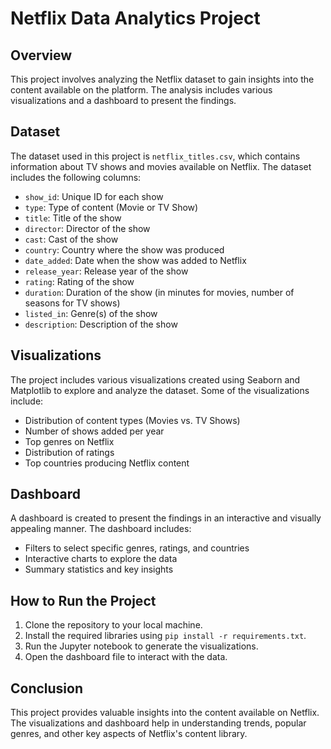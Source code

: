 # Netflix Data Analytics Project

## Overview
This project involves analyzing the Netflix dataset to gain insights into the content available on the platform. The analysis includes various visualizations and a dashboard to present the findings.

## Dataset
The dataset used in this project is `netflix_titles.csv`, which contains information about TV shows and movies available on Netflix. The dataset includes the following columns:
- `show_id`: Unique ID for each show
- `type`: Type of content (Movie or TV Show)
- `title`: Title of the show
- `director`: Director of the show
- `cast`: Cast of the show
- `country`: Country where the show was produced
- `date_added`: Date when the show was added to Netflix
- `release_year`: Release year of the show
- `rating`: Rating of the show
- `duration`: Duration of the show (in minutes for movies, number of seasons for TV shows)
- `listed_in`: Genre(s) of the show
- `description`: Description of the show

## Visualizations
The project includes various visualizations created using Seaborn and Matplotlib to explore and analyze the dataset. Some of the visualizations include:
- Distribution of content types (Movies vs. TV Shows)
- Number of shows added per year
- Top genres on Netflix
- Distribution of ratings
- Top countries producing Netflix content

## Dashboard
A dashboard is created to present the findings in an interactive and visually appealing manner. The dashboard includes:
- Filters to select specific genres, ratings, and countries
- Interactive charts to explore the data
- Summary statistics and key insights

## How to Run the Project
1. Clone the repository to your local machine.
2. Install the required libraries using `pip install -r requirements.txt`.
3. Run the Jupyter notebook to generate the visualizations.
4. Open the dashboard file to interact with the data.

## Conclusion
This project provides valuable insights into the content available on Netflix. The visualizations and dashboard help in understanding trends, popular genres, and other key aspects of Netflix's content library.


